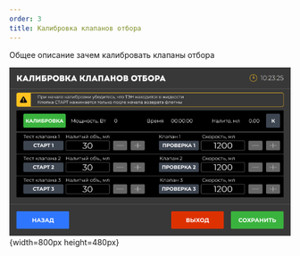 ```yaml
---
order: 3
title: Калибровка клапанов отбора
---
```


Общее описание зачем калибровать клапаны отбора

![](./kalibrovka-klapanov-otbora.png){width=800px height=480px}


